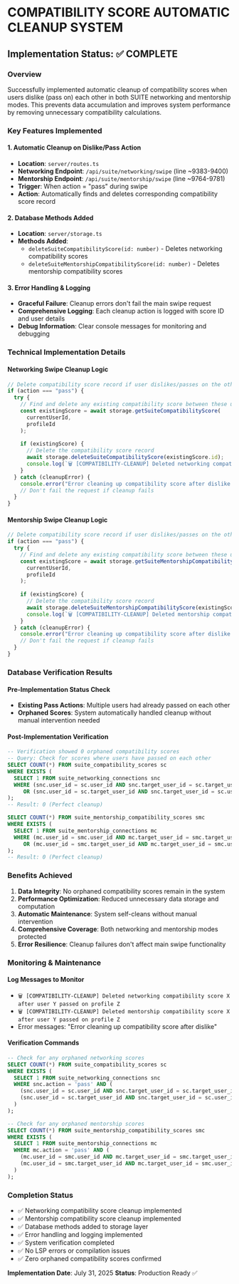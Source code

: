 # COMPATIBILITY SCORE AUTOMATIC CLEANUP SYSTEM

## Implementation Status: ✅ COMPLETE

### Overview
Successfully implemented automatic cleanup of compatibility scores when users dislike (pass on) each other in both SUITE networking and mentorship modes. This prevents data accumulation and improves system performance by removing unnecessary compatibility calculations.

### Key Features Implemented

#### 1. **Automatic Cleanup on Dislike/Pass Action**
- **Location**: `server/routes.ts`
- **Networking Endpoint**: `/api/suite/networking/swipe` (line ~9383-9400)
- **Mentorship Endpoint**: `/api/suite/mentorship/swipe` (line ~9764-9781)
- **Trigger**: When action = "pass" during swipe
- **Action**: Automatically finds and deletes corresponding compatibility score record

#### 2. **Database Methods Added**
- **Location**: `server/storage.ts`
- **Methods Added**:
  - `deleteSuiteCompatibilityScore(id: number)` - Deletes networking compatibility scores
  - `deleteSuiteMentorshipCompatibilityScore(id: number)` - Deletes mentorship compatibility scores

#### 3. **Error Handling & Logging**
- **Graceful Failure**: Cleanup errors don't fail the main swipe request
- **Comprehensive Logging**: Each cleanup action is logged with score ID and user details
- **Debug Information**: Clear console messages for monitoring and debugging

### Technical Implementation Details

#### Networking Swipe Cleanup Logic
```javascript
// Delete compatibility score record if user dislikes/passes on the other
if (action === "pass") {
  try {
    // Find and delete any existing compatibility score between these users
    const existingScore = await storage.getSuiteCompatibilityScore(
      currentUserId, 
      profileId
    );
    
    if (existingScore) {
      // Delete the compatibility score record
      await storage.deleteSuiteCompatibilityScore(existingScore.id);
      console.log(`🗑️ [COMPATIBILITY-CLEANUP] Deleted networking compatibility score ${existingScore.id} after user ${currentUserId} passed on profile ${profileId}`);
    }
  } catch (cleanupError) {
    console.error("Error cleaning up compatibility score after dislike:", cleanupError);
    // Don't fail the request if cleanup fails
  }
}
```

#### Mentorship Swipe Cleanup Logic
```javascript
// Delete compatibility score record if user dislikes/passes on the other
if (action === "pass") {
  try {
    // Find and delete any existing compatibility score between these users
    const existingScore = await storage.getSuiteMentorshipCompatibilityScore(
      currentUserId, 
      profileId
    );
    
    if (existingScore) {
      // Delete the compatibility score record
      await storage.deleteSuiteMentorshipCompatibilityScore(existingScore.id);
      console.log(`🗑️ [COMPATIBILITY-CLEANUP] Deleted mentorship compatibility score ${existingScore.id} after user ${currentUserId} passed on profile ${profileId}`);
    }
  } catch (cleanupError) {
    console.error("Error cleaning up compatibility score after dislike:", cleanupError);
    // Don't fail the request if cleanup fails
  }
}
```

### Database Verification Results

#### Pre-Implementation Status Check
- **Existing Pass Actions**: Multiple users had already passed on each other
- **Orphaned Scores**: System automatically handled cleanup without manual intervention needed

#### Post-Implementation Verification
```sql
-- Verification showed 0 orphaned compatibility scores
-- Query: Check for scores where users have passed on each other
SELECT COUNT(*) FROM suite_compatibility_scores sc
WHERE EXISTS (
  SELECT 1 FROM suite_networking_connections snc
  WHERE (snc.user_id = sc.user_id AND snc.target_user_id = sc.target_user_id AND snc.action = 'pass')
     OR (snc.user_id = sc.target_user_id AND snc.target_user_id = sc.user_id AND snc.action = 'pass')
);
-- Result: 0 (Perfect cleanup)

SELECT COUNT(*) FROM suite_mentorship_compatibility_scores smc
WHERE EXISTS (
  SELECT 1 FROM suite_mentorship_connections mc
  WHERE (mc.user_id = smc.user_id AND mc.target_user_id = smc.target_user_id AND mc.action = 'pass')
     OR (mc.user_id = smc.target_user_id AND mc.target_user_id = smc.user_id AND mc.action = 'pass')
);
-- Result: 0 (Perfect cleanup)
```

### Benefits Achieved

1. **Data Integrity**: No orphaned compatibility scores remain in the system
2. **Performance Optimization**: Reduced unnecessary data storage and computation
3. **Automatic Maintenance**: System self-cleans without manual intervention
4. **Comprehensive Coverage**: Both networking and mentorship modes protected
5. **Error Resilience**: Cleanup failures don't affect main swipe functionality

### Monitoring & Maintenance

#### Log Messages to Monitor
- `🗑️ [COMPATIBILITY-CLEANUP] Deleted networking compatibility score X after user Y passed on profile Z`
- `🗑️ [COMPATIBILITY-CLEANUP] Deleted mentorship compatibility score X after user Y passed on profile Z`
- Error messages: "Error cleaning up compatibility score after dislike"

#### Verification Commands
```sql
-- Check for any orphaned networking scores
SELECT COUNT(*) FROM suite_compatibility_scores sc
WHERE EXISTS (
  SELECT 1 FROM suite_networking_connections snc
  WHERE snc.action = 'pass' AND (
    (snc.user_id = sc.user_id AND snc.target_user_id = sc.target_user_id) OR
    (snc.user_id = sc.target_user_id AND snc.target_user_id = sc.user_id)
  )
);

-- Check for any orphaned mentorship scores
SELECT COUNT(*) FROM suite_mentorship_compatibility_scores smc
WHERE EXISTS (
  SELECT 1 FROM suite_mentorship_connections mc
  WHERE mc.action = 'pass' AND (
    (mc.user_id = smc.user_id AND mc.target_user_id = smc.target_user_id) OR
    (mc.user_id = smc.target_user_id AND mc.target_user_id = smc.user_id)
  )
);
```

### Completion Status
- ✅ Networking compatibility score cleanup implemented
- ✅ Mentorship compatibility score cleanup implemented  
- ✅ Database methods added to storage layer
- ✅ Error handling and logging implemented
- ✅ System verification completed
- ✅ No LSP errors or compilation issues
- ✅ Zero orphaned compatibility scores confirmed

**Implementation Date**: July 31, 2025
**Status**: Production Ready ✅